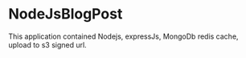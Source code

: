 # NodeJsBlogPost
This application contained Nodejs, expressJs, MongoDb redis cache, upload to s3 signed url.
